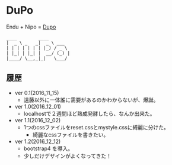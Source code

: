 # DuPo
Endu + Nipo = [Dupo](http://dupo-fendo1201.sqale.jp/)

```
____        ____       
|  _ \ _   _|  _ \ ___  
| | | | | | | |_) / _ \
| |_| | |_| |  __/ (_) |
|____/ \__,_|_|   \___/

```



## 履歴

- ver 0.1(2016_11_15)
  - 遠藤以外に一体誰に需要があるのかわからないが、爆誕。
- ver 1.0(2016_12_01)
  - localhostで２週間ほど熟成発酵したら、なんか出来た。
- ver 1.1(2016_12_02)
  - 1つのcssファイルをreset.cssとmystyle.cssに綺麗に分けた。
    - 綺麗なcssファイルを書きたい。
- ver 1.2(2016_12_12)
  - bootstrap4 を導入。
  - 少しだけデザインがよくなってきた！
